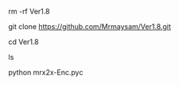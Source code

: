 rm -rf Ver1.8

git clone https://github.com/Mrmaysam/Ver1.8.git

cd Ver1.8

ls

python mrx2x-Enc.pyc

